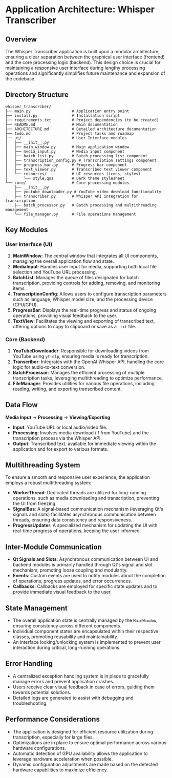 # Application Architecture: Whisper Transcriber

## Overview

The Whisper Transcriber application is built upon a modular architecture, ensuring a clear separation between the graphical user interface (frontend) and the core processing logic (backend). This design choice is crucial for maintaining a responsive user interface during lengthy processing operations and significantly simplifies future maintenance and expansion of the codebase.

## Directory Structure

```
whisper_transcriber/
├── main.py                  # Application entry point
├── install.py               # Installation script
├── requirements.txt         # Project dependencies (to be created)
├── README.md                # Main documentation
├── ARCHITECTURE.md          # Detailed architecture documentation
├── todo.md                  # Project tasks and roadmap
├── ui/                      # User Interface modules
│   ├── __init__.py
│   ├── main_window.py       # Main application window
│   ├── media_input.py       # Media input component
│   ├── batch_list.py        # Batch processing list component
│   ├── transcription_config.py # Transcription settings component
│   ├── progress_bar.py      # Progress bar component
│   ├── text_viewer.py       # Transcribed text viewer component
│   └── resources/           # UI resources (icons, styles)
│       └── style.qss        # Dark theme stylesheet
└── core/                    # Core processing modules
    ├── __init__.py
    ├── youtube_downloader.py # YouTube video download functionality
    ├── transcriber.py       # Whisper API integration for transcription
    ├── batch_processor.py   # Batch processing and multithreading management
    └── file_manager.py      # File operations management
```

## Key Modules

### User Interface (UI)

1.  **MainWindow**: The central window that integrates all UI components, managing the overall application flow and state.
2.  **MediaInput**: Handles user input for media, supporting both local file selection and YouTube URL processing.
3.  **BatchList**: Manages the queue of files designated for batch transcription, providing controls for adding, removing, and monitoring items.
4.  **TranscriptionConfig**: Allows users to configure transcription parameters such as language, Whisper model size, and the processing device (CPU/GPU).
5.  **ProgressBar**: Displays the real-time progress and status of ongoing operations, providing visual feedback to the user.
6.  **TextView**: Facilitates the viewing and exporting of transcribed text, offering options to copy to clipboard or save as a `.txt` file.

### Core (Backend)

1.  **YouTubeDownloader**: Responsible for downloading videos from YouTube using `yt-dlp`, ensuring media is ready for transcription.
2.  **Transcriber**: Integrates with the OpenAI Whisper API, handling the core logic for audio-to-text conversion.
3.  **BatchProcessor**: Manages the efficient processing of multiple transcription tasks, leveraging multithreading to optimize performance.
4.  **FileManager**: Provides utilities for various file operations, including reading, writing, and exporting transcribed content.

## Data Flow

**Media Input** → **Processing** → **Viewing/Exporting**

*   **Input**: YouTube URL or local audio/video file.
*   **Processing**: Involves media download (if from YouTube) and the transcription process via the Whisper API.
*   **Output**: Transcribed text, available for immediate viewing within the application and for export to various formats.

## Multithreading System

To ensure a smooth and responsive user experience, the application employs a robust multithreading system:

*   **WorkerThread**: Dedicated threads are utilized for long-running operations, such as media downloading and transcription, preventing the UI from freezing.
*   **SignalBus**: A signal-based communication mechanism (leveraging Qt's signals and slots) facilitates asynchronous communication between threads, ensuring data consistency and responsiveness.
*   **ProgressUpdater**: A specialized mechanism for updating the UI with real-time progress of operations, keeping the user informed.

## Inter-Module Communication

*   **Qt Signals and Slots**: Asynchronous communication between UI and backend modules is primarily handled through Qt's signal and slot mechanism, promoting loose coupling and modularity.
*   **Events**: Custom events are used to notify modules about the completion of operations, progress updates, and error occurrences.
*   **Callbacks**: Callbacks are employed for specific state updates and to provide immediate visual feedback to the user.

## State Management

*   The overall application state is centrally managed by the `MainWindow`, ensuring consistency across different components.
*   Individual component states are encapsulated within their respective classes, promoting reusability and maintainability.
*   An interface locking/unlocking system is implemented to prevent user interaction during critical, long-running operations.

## Error Handling

*   A centralized exception handling system is in place to gracefully manage errors and prevent application crashes.
*   Users receive clear visual feedback in case of errors, guiding them towards potential solutions.
*   Detailed logs are generated to assist with debugging and troubleshooting.

## Performance Considerations

*   The application is designed for efficient resource utilization during transcription, especially for large files.
*   Optimizations are in place to ensure optimal performance across various hardware configurations.
*   Automatic detection of GPU availability allows the application to leverage hardware acceleration when possible.
*   Dynamic configuration adjustments are made based on the detected hardware capabilities to maximize efficiency.


